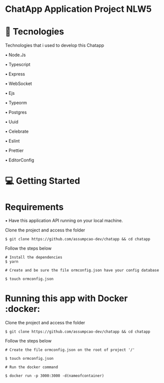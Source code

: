 # ChatApp Application Project NLW5


# :rocket: Tecnologies

Technologies that i used to develop this Chatapp

• Node.Js

• Typescript

• Express

• WebSocket

• Ejs

• Typeorm

• Postgres

• Uuid

• Celebrate

• Eslint

• Prettier

• EditorConfig


# :computer: Getting Started

# Requirements
 • Have this application API running on your local machine.

Clone the project and access the folder

```
$ git clone https://github.com/assumpcao-dev/chatapp && cd chatapp

```
Follow the steps below
``` 
# Install the dependencies
$ yarn

# Create and be sure the file ormconfig.json have your config database

$ touch ormconfig.json

```

# Running this app with Docker :docker:

Clone the project and access the folder

```
$ git clone https://github.com/assumpcao-dev/chatapp && cd chatapp

```
Follow the steps below
``` 
# Create the file ormconfig.json on the root of project '/'  

$ touch ormconfig.json

# Run the docker command

$ docker run -p 3000:3000 -d(nameofcontainer)

```

